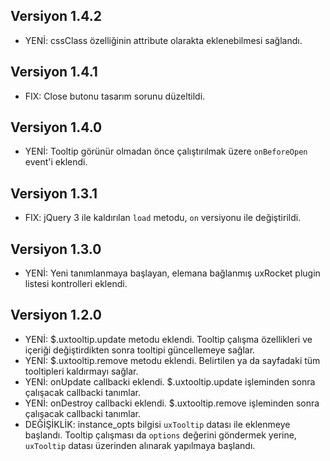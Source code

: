 ## Versiyon 1.4.2
- YENİ: cssClass özelliğinin attribute olarakta eklenebilmesi sağlandı.

## Versiyon 1.4.1
- FIX: Close butonu tasarım sorunu düzeltildi.

## Versiyon 1.4.0
- YENİ: Tooltip görünür olmadan önce çalıştırılmak üzere `onBeforeOpen` event'i eklendi.

## Versiyon 1.3.1
- FIX: jQuery 3 ile kaldırılan `load` metodu, `on` versiyonu ile değiştirildi.

## Versiyon 1.3.0
- YENİ: Yeni tanımlanmaya başlayan, elemana bağlanmış uxRocket plugin listesi kontrolleri eklendi.

## Versiyon 1.2.0
- YENİ: $.uxtooltip.update metodu eklendi. Tooltip çalışma özellikleri ve içeriği değiştirdikten sonra tooltipi güncellemeye sağlar.
- YENİ: $.uxtooltip.remove metodu eklendi. Belirtilen ya da sayfadaki tüm tooltipleri kaldırmayı sağlar.
- YENİ: onUpdate callbacki eklendi. $.uxtooltip.update işleminden sonra çalışacak callbacki tanımlar.
- YENİ: onDestroy callbacki eklendi. $.uxtooltip.remove işleminden sonra çalışacak callbacki tanımlar.
- DEĞİŞİKLİK: instance_opts bilgisi `uxTooltip` datası ile eklenmeye başlandı. Tooltip çalışması da `options` değerini göndermek yerine, `uxTooltip` datası üzerinden alınarak yapılmaya başlandı.